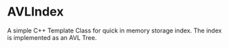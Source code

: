 # AVLIndex
A simple C++ Template Class for quick in memory storage index. The index is implemented as an AVL Tree.
